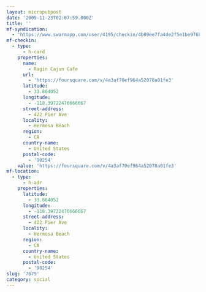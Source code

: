 ```yaml
---
layout: micropubpost
date: '2009-11-23T02:07:59.000Z'
title: ''
mf-syndication:
  - 'https://www.swarmapp.com/user/4195/checkin/4b09ee7fa4de2f5e1be976bb'
mf-checkin:
  - type:
      - h-card
    properties:
      name:
        - Ragin Cajun Cafe
      url:
        - 'https://foursquare.com/v/4a3af70ef964a52078a01fe3'
      latitude:
        - 33.864052
      longitude:
        - -118.39722476666667
      street-address:
        - 422 Pier Ave
      locality:
        - Hermosa Beach
      region:
        - CA
      country-name:
        - United States
      postal-code:
        - '90254'
    value: 'https://foursquare.com/v/4a3af70ef964a52078a01fe3'
mf-location:
  - type:
      - h-adr
    properties:
      latitude:
        - 33.864052
      longitude:
        - -118.39722476666667
      street-address:
        - 422 Pier Ave
      locality:
        - Hermosa Beach
      region:
        - CA
      country-name:
        - United States
      postal-code:
        - '90254'
slug: '7679'
category: social
---
```

